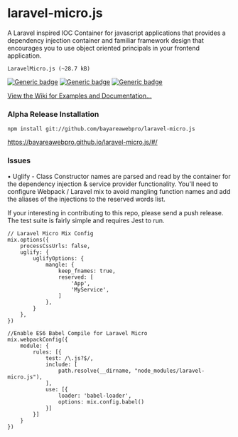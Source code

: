 # laravel-micro.js
A Laravel inspired IOC Container for javascript applications 
that provides a dependency injection container and familiar
framework design that encourages you to use object oriented 
principals in your frontend application.

`LaravelMicro.js (~28.7 kB)`

[![Generic badge](https://img.shields.io/badge/build-passing-brightgreen.svg)]()
[![Generic badge](https://img.shields.io/badge/License-MIT-orange.svg)]()
[![Generic badge](https://img.shields.io/badge/Version-1.0.0-blue.svg)]()

[View the Wiki for Examples and Documentation...](https://github.com/bayareawebpro/laravel-micro.js/wiki)


### Alpha Release Installation

`npm install git://github.com/bayareawebpro/laravel-micro.js`

https://bayareawebpro.github.io/laravel-micro.js/#/

### Issues
• Uglify - Class Constructor names are parsed and read by the container for 
the dependency injection & service provider functionality.  You'll need to 
configure Webpack / Laravel mix to avoid mangling function names and 
add the aliases of the injections to the reserved words list.

If your interesting in contributing to this repo, please send a push release.
The test suite is fairly simple and requires Jest to run.

```
// Laravel Micro Mix Config
mix.options({
	processCssUrls: false,
	uglify: {
		uglifyOptions: {
			mangle: {
				keep_fnames: true,
				reserved: [
				    'App',
				    'MyService',
				]
			},
		}
	},
})

//Enable ES6 Babel Compile for Laravel Micro
mix.webpackConfig({
	module: {
		rules: [{
			test: /\.js?$/,
			include: [
				path.resolve(__dirname, "node_modules/laravel-micro.js"), 
			],
			use: [{
				loader: 'babel-loader',
				options: mix.config.babel()
			}]
		}]
	}
})

```